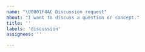 ```yaml
---
name: "\U0001F4AC Discussion request"
about: "I want to discuss a question or concept."
title: ''
labels: 'discussion'
assignees: ''

---
```

